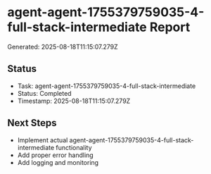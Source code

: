 # agent-agent-1755379759035-4-full-stack-intermediate Report

Generated: 2025-08-18T11:15:07.279Z

## Status
- Task: agent-agent-1755379759035-4-full-stack-intermediate
- Status: Completed
- Timestamp: 2025-08-18T11:15:07.279Z

## Next Steps
- Implement actual agent-agent-1755379759035-4-full-stack-intermediate functionality
- Add proper error handling
- Add logging and monitoring
